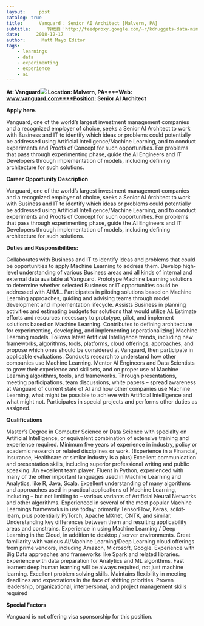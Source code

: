 ```yaml
---
layout:     post
catalog: true
title:      Vanguard： Senior AI Architect [Malvern, PA]
subtitle:      转载自：http://feedproxy.google.com/~r/kdnuggets-data-mining-analytics/~3/yvoDSbvIVsE/12-17-vanguard-senior-ai-architect.html
date:      2018-12-17
author:      Matt Mayo Editor
tags:
    - learnings
    - data
    - experimenting
    - experience
    - ai
---
```


**At: Vanguard**![](https://botw-pd.s3.amazonaws.com/styles/logo-thumbnail/s3/122012/vanguard.png?itok=EvuOuv9V)
**Location: Malvern, PA****Web: www.vanguard.com****Position: Senior AI Architect**

**Apply here**.

Vanguard, one of the world’s largest investment management companies and a recognized employer of choice, seeks a Senior AI Architect to work with Business and IT to identify which ideas or problems could potentially be addressed using Artificial Intelligence/Machine Learning, and to conduct experiments and Proofs of Concept for such opportunities. For problems that pass through experimenting phase, guide the AI Engineers and IT Developers through implementation of models, including defining architecture for such solutions.

**Career Opportunity Description**

Vanguard, one of the world’s largest investment management companies and a recognized employer of choice, seeks a Senior AI Architect to work with Business and IT to identify which ideas or problems could potentially be addressed using Artificial Intelligence/Machine Learning, and to conduct experiments and Proofs of Concept for such opportunities. For problems that pass through experimenting phase, guide the AI Engineers and IT Developers through implementation of models, including defining architecture for such solutions.

**Duties and Responsibilities:**

Collaborates with Business and IT to identify ideas and problems that could be opportunities to apply Machine Learning to address them. Develop high-level understanding of various Business areas and all kinds of internal and external data available at Vanguard. Prototype Machine Learning solutions to determine whether selected Business or IT opportunities could be addressed with AI/ML.
Participates in piloting solutions based on Machine Learning approaches, guiding and advising teams through model development and implementation lifecycle.
Assists Business in planning activities and estimating budgets for solutions that would utilize AI. Estimate efforts and resources necessary to prototype, pilot, and implement solutions based on Machine Learning.
Contributes to defining architecture for experimenting, developing, and implementing (operationalizing) Machine Learning models.
Follows latest Artificial Intelligence trends, including new frameworks, algorithms, tools, platforms, cloud offerings, approaches, and propose which ones should be considered at Vanguard, then participate in applicable evaluations.
Conducts research to understand how other companies use Machine Learning. Mentor AI Engineers and Data Scientists to grow their experience and skillsets, and on proper use of Machine Learning algorithms, tools, and frameworks. Through presentations, meeting participations, team discussions, white papers – spread awareness at Vanguard of current state of AI and how other companies use Machine Learning, what might be possible to achieve with Artificial Intelligence and what might not.
Participates in special projects and performs other duties as assigned.

**Qualifications**

Master’s Degree in Computer Science or Data Science with specialty on Artificial Intelligence, or equivalent combination of extensive training and experience required.
Minimum five years of experience in industry, policy or academic research or related disciplines or work. (Experience in a Financial, Insurance, Healthcare or similar industry is a plus)
Excellent communication and presentation skills, including superior professional writing and public speaking.
An excellent team player.
Fluent in Python, experienced with many of the other important languages used in Machine Learning and Analytics, like R, Java, Scala.
Excellent understanding of many algorithms and approaches used in practical applications of Machine Learning, including – but not limiting to – various variants of Artificial Neural Networks and other algorithms.
Experienced in several of the most popular Machine Learnings frameworks in use today: primarily TensorFlow, Keras, scikit-learn, plus potentially PyTorch, Apache MXnet, CNTK, and similar. Understanding key differences between them and resulting applicability areas and constrains.
Experience in using Machine Learning / Deep Learning in the Cloud, in addition to desktop / server environments.
Great familiarity with various AI/Machine Learning/Deep Learning cloud offerings from prime vendors, including Amazon, Microsoft, Google.
Experience with Big Data approaches and frameworks like Spark and related libraries.
Experience with data preparation for Analytics and ML algorithms.
Fast learner: deep human learning will be always required, not just machine learning.
Excellent problem solving skills.
Maintains flexibility in meeting deadlines and expectations in the face of shifting priorities.
Proven leadership, organizational, interpersonal, and project management skills required

**Special Factors**

Vanguard is not offering visa sponsorship for this position.
